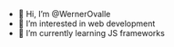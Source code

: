 - 👋 Hi, I’m @WernerOvalle
- 👀 I’m interested in web development
- 🌱 I’m currently learning JS frameworks

<!---
WernerOvalle/WernerOvalle is a ✨ special ✨ repository because its `README.md` (this file) appears on your GitHub profile.
You can click the Preview link to take a look at your changes.
--->
